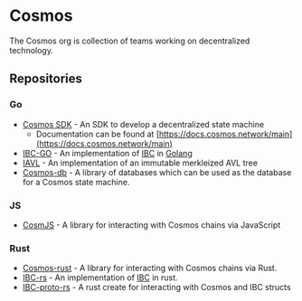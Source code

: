 # Cosmos

The Cosmos org is collection of teams working on decentralized technology.

## Repositories

### Go

- [Cosmos SDK](https://github.com/cosmos/cosmos-sdk) - An SDK to develop a decentralized state machine
	- Documentation can be found at [https://docs.cosmos.network/main](https://docs.cosmos.network/main)
- [IBC-GO](https://github.com/cosmos/ibc-go) - An implementation of [IBC](https://github.com/cosmos/ibc) in [Golang](https://go.dev)
- [IAVL](https://github.com/cosmos/iavl) - An implementation of an immutable merkleized AVL tree
- [Cosmos-db](https://github.com/cosmos/cosmos-db) - A library of databases which can be used as the database for a Cosmos state machine.

### JS

- [CosmJS](https://github.com/cosmos/cosmjs) - A library for interacting with Cosmos chains via JavaScript

### Rust

- [Cosmos-rust](https://github.com/cosmos/cosmos-rust) - A library for interacting with Cosmos chains via Rust.
- [IBC-rs](https://github.com/cosmos/ibc-rs) - An implementation of [IBC](https://github.com/cosmos/ibc) in rust.
- [IBC-proto-rs](https://github.com/cosmos/ibc-proto-rs) - A rust create for interacting with Cosmos and IBC structs
